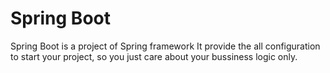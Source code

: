 # Spring Boot
Spring Boot is a project of Spring framework It provide the all configuration to start your project, so you just care about your bussiness logic only.